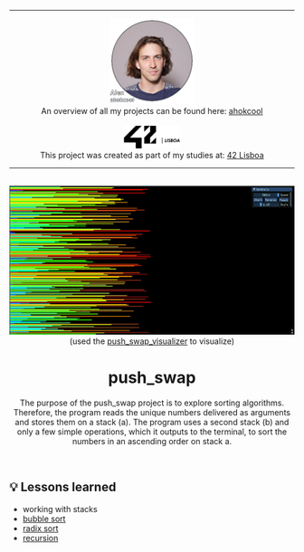 <!-- ahokcool HEADER START-->
---
<a id="top"></a>
<div align="center">
  <a href="https://github.com/ahokcool/ahokcool/blob/main/README.md">
    <img src="images/alexgit.png" alt="Logo" width="150">
  </a><br>
  An overview of all my projects can be found here: <a href="https://github.com/ahokcool/ahokcool/blob/main/README.md" target="_blank">ahokcool</a><br><br>
  <a href="https://www.42lisboa.com">
    <img src="images/logo42.svg" alt="Logo" width="100">
  </a><br>
  This project was created as part of my studies at: <a href="https://www.42lisboa.com" target="_blank">42 Lisboa</a><br>
</div>

---
<!-- ahokcool HEADER END-->
<!-- PROJECT HEADER START -->
<br />
<div align="center">
  <a href="https://github.com/o-reo/push_swap_visualizer">
    <img src="images/logo.gif" alt="Logo" width="600">
  </a><br>
  (used the <a href="https://github.com/o-reo/push_swap_visualizer">push_swap_visualizer</a> to visualize)
  <h1 align="center">push_swap</h1>
<p align="center">
    The purpose of the push_swap project is to explore sorting algorithms. Therefore, the program reads the unique numbers delivered as arguments and stores them on a stack (a). The program uses a second stack (b) and only a few simple operations,       which it outputs to the terminal, to sort the numbers in an ascending order on stack a.
</p>
</div>
<br>
<!-- PROJECT HEADER END -->

## :bulb: Lessons learned
- working with stacks
- [bubble sort](https://en.wikipedia.org/wiki/Bubble_sort)
- [radix sort](https://en.wikipedia.org/wiki/Radix_sort)
- [recursion](https://en.wikipedia.org/wiki/Recursion_(computer_science))
